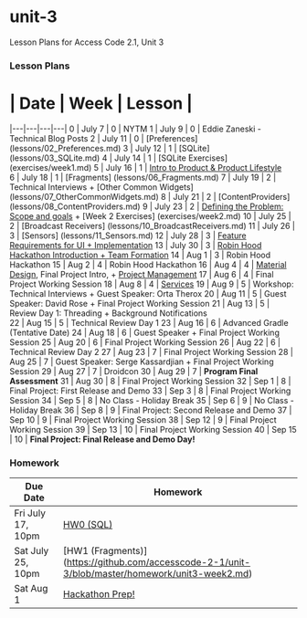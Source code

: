 # unit-3
Lesson Plans for Access Code 2.1, Unit 3

### Lesson Plans

 # |  Date | Week | Lesson |
|---|---|---|---|
0 | July 7 | 0 | NYTM
1 | July 9 | 0 | Eddie Zaneski - Technical Blog Posts
2 | July 11 | 0 | [Preferences] (lessons/02_Preferences.md)
3 | July 12 | 1 | [SQLite] (lessons/03_SQLite.md)
4 | July 14 | 1 | [SQLite Exercises] (exercises/week1.md)
5 | July 16 | 1 | [Intro to Product & Product Lifestyle](lessons/05_Product.md)  
6 | July 18 | 1 | [Fragments] (lessons/06_Fragments.md)
7 | July 19 | 2 | Technical Interviews + [Other Common Widgets] (lessons/07_OtherCommonWidgets.md)
8 | July 21 | 2 | [ContentProviders] (lessons/08_ContentProviders.md)
9 | July 23 | 2 | [Defining the Problem: Scope and goals](lessons/09_Product2.md) + [Week 2 Exercises] (exercises/week2.md)
10 | July 25 | 2 | [Broadcast Receivers] (lessons/10_BroadcastReceivers.md)
11 | July 26 | 3 | [Sensors] (lessons/11_Sensors.md)
12 | July 28 | 3 | [Feature Requirements for UI + Implementation](lessons/12_Product3.md)
13 | July 30 | 3 | [Robin Hood Hackathon Introduction + Team Formation](lessons/13_HackathonIntroduction.md)
14 | Aug 1 | 3 | Robin Hood Hackathon
15 | Aug 2 | 4 | Robin Hood Hackathon
16 | Aug 4 | 4 | [Material Design](lessons/16_MaterialDesign.md), Final Project Intro, + [Project Management](lessons/16_ProjectManagement.md)
17 | Aug 6 | 4 | Final Project Working Session
18 | Aug 8 | 4 | [Services](lessons/18_Services.md)
19 | Aug 9 | 5 | Workshop: Technical Interviews + Guest Speaker: Orta Therox
20 | Aug 11 | 5 | Guest Speaker: David Rose + Final Project Working Session
21 | Aug 13 | 5 | Review Day 1: Threading + Background Notifications  
22 | Aug 15 | 5 | Technical Review Day 1
23 | Aug 16 | 6 | Advanced Gradle (Tentative Date)
24 | Aug 18 | 6 | Guest Speaker + Final Project Working Session
25 | Aug 20 | 6 | Final Project Working Session
26 | Aug 22 | 6 | Technical Review Day 2
27 | Aug 23 | 7 | Final Project Working Session
28 | Aug 25 | 7 | Guest Speaker: Serge Kassardjian + Final Project Working Session
29 | Aug 27 | 7 | Droidcon
30 | Aug 29 | 7 | **Program Final Assessment**
31 | Aug 30 | 8 | Final Project Working Session
32 | Sep 1 | 8 | Final Project: First Release and Demo
33 | Sep 3 | 8 | Final Project Working Session
34 | Sep 5 | 8 | No Class - Holiday Break 
35 | Sep 6 | 9 | No Class - Holiday Break 
36 | Sep 8 | 9 | Final Project: Second Release and Demo
37 | Sep 10 | 9 | Final Project Working Session
38 | Sep 12 | 9 | Final Project Working Session
39 | Sep 13 | 10 | Final Project Working Session
40 | Sep 15 | 10 | **Final Project: Final Release and Demo Day!**

### Homework
| Due Date | Homework|  
|---|---|
| Fri July 17, 10pm | [HW0 (SQL)](https://github.com/accesscode-2-1/unit-3/blob/master/homework/unit3-week1.md) |  
| Sat July 25, 10pm | [HW1 (Fragments)] (https://github.com/accesscode-2-1/unit-3/blob/master/homework/unit3-week2.md) |  
| Sat Aug 1 | [Hackathon Prep!](https://github.com/accesscode-2-1/unit-3/blob/master/homework/unit3-week3.md) |  
